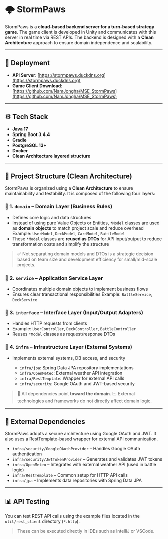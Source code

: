 # 🌩️ StormPaws

StormPaws is a **cloud-based backend server for a turn-based strategy game**.
The game client is developed in Unity and communicates with this server in real time via REST APIs.
The backend is designed with a **Clean Architecture** approach to ensure domain independence and scalability.

---

## 🔗 Deployment

- **API Server**: [https://stormpaws.duckdns.org](https://stormpaws.duckdns.org)
- **Game Client Download**: [https://github.com/NamJongha/MSE_StormPaws](https://github.com/NamJongha/MSE_StormPaws)

---

## ⚙️ Tech Stack

- **Java 17**
- **Spring Boot 3.4.4**
- **Gradle**
- **PostgreSQL 13+**
- **Docker**
- **Clean Architecture layered structure**

---

## 📁 Project Structure (Clean Architecture)

StormPaws is organized using a **Clean Architecture** to ensure maintainability and testability. It is composed of the following four layers:

### 📁 1. `domain` – Domain Layer (Business Rules)

- Defines core logic and data structures
- Instead of using pure Value Objects or Entities, `*Model` classes are used as **domain objects** to match project scale and reduce overhead
  Example: `UserModel`, `DeckModel`, `CardModel`, `BattleModel`
- These `*Model` classes are **reused as DTOs** for API input/output to reduce transformation costs and simplify the structure

> ✅ Not separating domain models and DTOs is a strategic decision based on team size and development efficiency for small/mid-scale projects.

### 📁 2. `service` – Application Service Layer

- Coordinates multiple domain objects to implement business flows
- Ensures clear transactional responsibilities
  Example: `BattleService`, `DeckService`

### 📁 3. `interface` – Interface Layer (Input/Output Adapters)

- Handles HTTP requests from clients
- Example: `UserController`, `DeckController`, `BattleController`
- Reuses `*Model` classes as request/response DTOs

### 📁 4. `infra` – Infrastructure Layer (External Systems)

- Implements external systems, DB access, and security

  - `infra/jpa`: Spring Data JPA repository implementations
  - `infra/OpenMeteo`: External weather API integration
  - `infra/RestTemplate`: Wrapper for external API calls
  - `infra/security`: Google OAuth and JWT-based security

> 🔁 All dependencies point **toward the domain**.
> 📉 External technologies and frameworks do not directly affect domain logic.

---

## 🔐 External Dependencies

StormPaws adopts a secure architecture using Google OAuth and JWT. It also uses a RestTemplate-based wrapper for external API communication.

- `infra/security/GoogleOAuthProvider` – Handles Google OAuth authentication
- `infra/security/JwtTokenProvider` – Generates and validates JWT tokens
- `infra/OpenMeteo` – Integrates with external weather API (used in battle logic)
- `infra/RestTemplate` – Common setup for HTTP API calls
- `infra/jpa` – Implements data repositories with Spring Data JPA

---

## 📊 API Testing

You can test REST API calls using the example files located in the `util/rest_client` directory (`*.http`).

> These can be executed directly in IDEs such as IntelliJ or VSCode.
